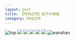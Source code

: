 ```yaml
---
layout: post
title: 【时间之外】虫子の烦恼
category: 时间之外
---
```

![top](http://s3s4mtyq6.hd-bkt.clouddn.com/img/top-220325-2.png)
![](http://s3s5etn4r.hd-bkt.clouddn.com/img/worry-220512-1.jpeg)
![](http://s3s4mtyq6.hd-bkt.clouddn.com/img/7111700691812_.pic.jpg)
![](http://s3s4mtyq6.hd-bkt.clouddn.com/img/7121700691928_.pic.jpg)
![](http://s3s4mtyq6.hd-bkt.clouddn.com/img/7131700692087_.pic.jpg)
![](http://s3s4mtyq6.hd-bkt.clouddn.com/img/7141700692188_.pic.jpg)
![wanshan](http://s3s4mtyq6.hd-bkt.clouddn.com/img/wanshan.png)
  




